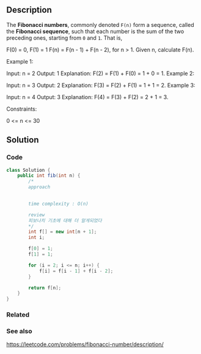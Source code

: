 ## Description
The **Fibonacci numbers**, commonly denoted `F(n)` form a sequence, called the **Fibonacci sequence**, such that each number is the sum of the two preceding ones, starting from `0` and `1`. That is,

F(0) = 0, F(1) = 1
F(n) = F(n - 1) + F(n - 2), for n > 1.
Given n, calculate F(n).

Example 1:

Input: n = 2
Output: 1
Explanation: F(2) = F(1) + F(0) = 1 + 0 = 1.
Example 2:

Input: n = 3
Output: 2
Explanation: F(3) = F(2) + F(1) = 1 + 1 = 2.
Example 3:

Input: n = 4
Output: 3
Explanation: F(4) = F(3) + F(2) = 2 + 1 = 3.
 

Constraints:

0 <= n <= 30

## Solution
### Code
```java
class Solution {
    public int fib(int n) {
        /*
        approach
        

        time complexity : O(n)

        review
        피보나치 기초에 대해 더 알게되었다
        */
        int f[] = new int[n + 1];
        int i;

    	f[0] = 1;
	    f[1] = 1;

	    for (i = 2; i <= n; i++) {
		    f[i] = f[i - 1] + f[i - 2];
	    }

	    return f[n];
    }
}
```

### Related


### See also

https://leetcode.com/problems/fibonacci-number/description/